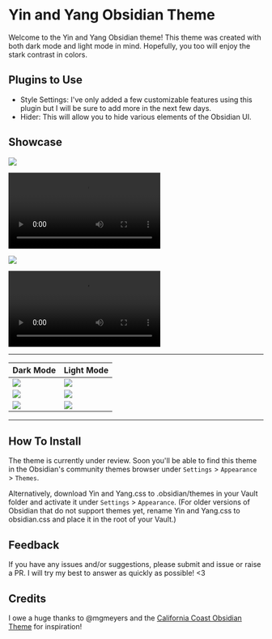 # Yin and Yang Obsidian Theme
Welcome to the Yin and Yang Obsidian theme! This theme was created with both dark mode and light mode in mind. Hopefully, you too will enjoy the stark contrast in colors.

## Plugins to Use
- Style Settings: I've only added a few customizable features using this plugin but I will be sure to add more in the next few days.
- Hider: This will allow you to hide various elements of the Obsidian UI.

## Showcase

![](https://github.com/chetachiezikeuzor/Yin-and-Yang-Theme/blob/main/assets/screenshot.png)

![](https://github.com/chetachiezikeuzor/Yin-and-Yang-Theme/blob/main/assets/dragdrop.mov)

![](https://github.com/chetachiezikeuzor/Yin-and-Yang-Theme/blob/main/assets/dark1.png)

<video controls autoplay>
  <source src="https://github.com/chetachiezikeuzor/Yin-and-Yang-Theme/blob/main/assets/dragdrop.mov" type="video/mov">
  Your browser does not support the video tag.
</video>

---

| Dark Mode | Light Mode |
|------ | ------|
|![](https://github.com/chetachiezikeuzor/Yin-and-Yang-Theme/blob/main/assets/dark1.png)| ![](https://github.com/chetachiezikeuzor/Yin-and-Yang-Theme/blob/main/assets/light1.png) |
|![](https://github.com/chetachiezikeuzor/Yin-and-Yang-Theme/blob/main/assets/dark2.png)| ![](https://github.com/chetachiezikeuzor/Yin-and-Yang-Theme/blob/main/assets/light2.png) |
|![](https://github.com/chetachiezikeuzor/Yin-and-Yang-Theme/blob/main/assets/dark3.png)| ![](https://github.com/chetachiezikeuzor/Yin-and-Yang-Theme/blob/main/assets/light3.png) |

---

## How To Install
The theme is currently under review. Soon you'll be able to find this theme in the Obsidian's community themes browser under `Settings` > `Appearance` > `Themes`.

Alternatively, download Yin and Yang.css to .obsidian/themes in your Vault folder and activate it under `Settings` > `Appearance`. (For older versions of Obsidian that do not support themes yet, rename Yin and Yang.css to obsidian.css and place it in the root of your Vault.)

## Feedback
If you have any issues and/or suggestions, please submit and issue or raise a PR. I will try my best to answer as quickly as possible! <3

## Credits
I owe a huge thanks to @mgmeyers and the [California Coast Obsidian Theme](https://github.com/mgmeyers/obsidian-california-coast-theme) for inspiration! 
